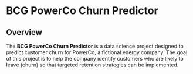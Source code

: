 # BCG PowerCo Churn Predictor

## Overview

The **BCG PowerCo Churn Predictor** is a data science project designed to predict customer churn for PowerCo, a fictional energy company. The goal of this project is to help the company identify customers who are likely to leave (churn) so that targeted retention strategies can be implemented.
